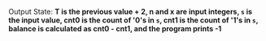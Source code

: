 Output State: **T is the previous value + 2, n and x are input integers, `s` is the input value, cnt0 is the count of '0's in `s`, cnt1 is the count of '1's in `s`, balance is calculated as cnt0 - cnt1, and the program prints -1**